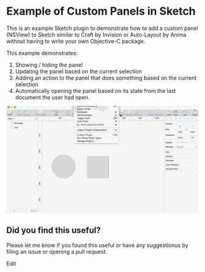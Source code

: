# Example of Custom Panels in Sketch

This is an example Sketch plugin to demonstrate how to add a custom panel (NSView) to Sketch similar to Craft by Invision or Auto-Layout by Anima without having to write your own Objective-C package.

This example demonstrates:
1. Showing / hiding the panel
2. Updating the panel based on the current selection
3. Adding an action to the panel that does something based on the current selection
4. Automatically opening the panel based on its state from the last document the user had open.

![screencap](/images/sketch-panel-example.gif)

## Did you find this useful?

Please let me know if you found this useful or have any suggestionus by filing an issue or opening a pull request.

Edit
